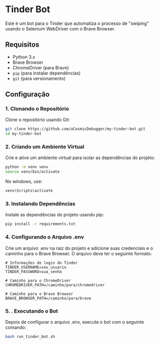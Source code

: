 # Tinder Bot

Este é um bot para o Tinder que automatiza o processo de "swiping" usando o Selenium WebDriver com o Brave Browser. 

## Requisitos

- Python 3.x
- Brave Browser
- ChromeDriver (para Brave)
- `pip` (para instalar dependências)
- `git` (para versionamento)

## Configuração

### 1. Clonando o Repositório

Clone o repositório usando Git:

```sh
git clone https://github.com/aCosmicDebugger/my-tinder-bot.git
cd my-tinder-bot
```


### 2. Criando um Ambiente Virtual
Crie e ative um ambiente virtual para isolar as dependências do projeto:

```sh
python -m venv venv
source venv/bin/activate
```
No windows, use:
```sh 
venv\Scripts\activate
```

### 3. Instalando Dependências
Instale as dependências do projeto usando pip:

```sh
pip install -r requirements.txt
```

### 4. Configurando o Arquivo .env
Crie um arquivo .env na raiz do projeto e adicione suas credenciais e o caminho para o Brave Browser. O arquivo deve ter o seguinte formato:

```env
# Informações de login do Tinder
TINDER_USERNAME=seu_usuario
TINDER_PASSWORD=sua_senha

# Caminho para o ChromeDriver
CHROMEDRIVER_PATH=/caminho/para/chromedriver

# Caminho para o Brave Browser
BRAVE_BROWSER_PATH=/caminho/para/brave

```
### 5. . Executando o Bot
Depois de configurar o arquivo .env, execute o bot com o seguinte comando:

```sh
bash run_tinder_bot.sh
```